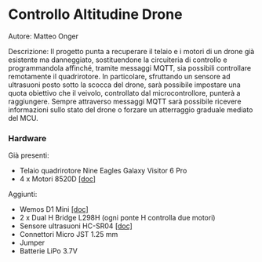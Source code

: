 # Controllo Altitudine Drone

Autore: Matteo Onger 

Descrizione: Il progetto punta a recuperare il telaio e i motori di un drone già esistente ma danneggiato, sostituendone la circuiteria di controllo e programmandola     affinché, tramite messaggi MQTT, sia possibili controllare remotamente il quadrirotore. In particolare, sfruttando un sensore ad ultrasuoni posto sotto la                scocca del drone, sarà possibile impostare una quota obiettivo che il veivolo, controllato dal microcontrollore, punterà a raggiungere. Sempre attraverso                messaggi MQTT sarà possibile ricevere informazioni sullo stato del drone o forzare un atterraggio graduale mediato del MCU.

### Hardware
Già presenti:
* Telaio quadrirotore Nine Eagles Galaxy Visitor 6 Pro
* 4 x Motori 8520D [[doc]](https://www.ricmotor.com/details/8520-coreless-motor)

Aggiunti:
* Wemos D1 Mini [[doc]](https://www.wemos.cc/en/latest/d1/d1_mini.html)
* 2 x Dual H Bridge L298H (ogni ponte H controlla due motori)
* Sensore ultrasuoni HC-SR04 [[doc]](https://www.makerslab.it/sensore-di-distanza-ad-ultrasuoni-hc-sr04-con-arduino/)
* Connettori Micro JST 1.25 mm
* Jumper
* Batterie LiPo 3.7V
